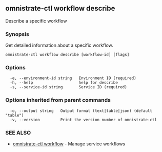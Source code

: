 ## omnistrate-ctl workflow describe

Describe a specific workflow

### Synopsis

Get detailed information about a specific workflow.

```
omnistrate-ctl workflow describe [workflow-id] [flags]
```

### Options

```
  -e, --environment-id string   Environment ID (required)
  -h, --help                    help for describe
  -s, --service-id string       Service ID (required)
```

### Options inherited from parent commands

```
  -o, --output string   Output format (text|table|json) (default "table")
  -v, --version         Print the version number of omnistrate-ctl
```

### SEE ALSO

- [omnistrate-ctl workflow](omnistrate-ctl_workflow.md) - Manage service workflows
